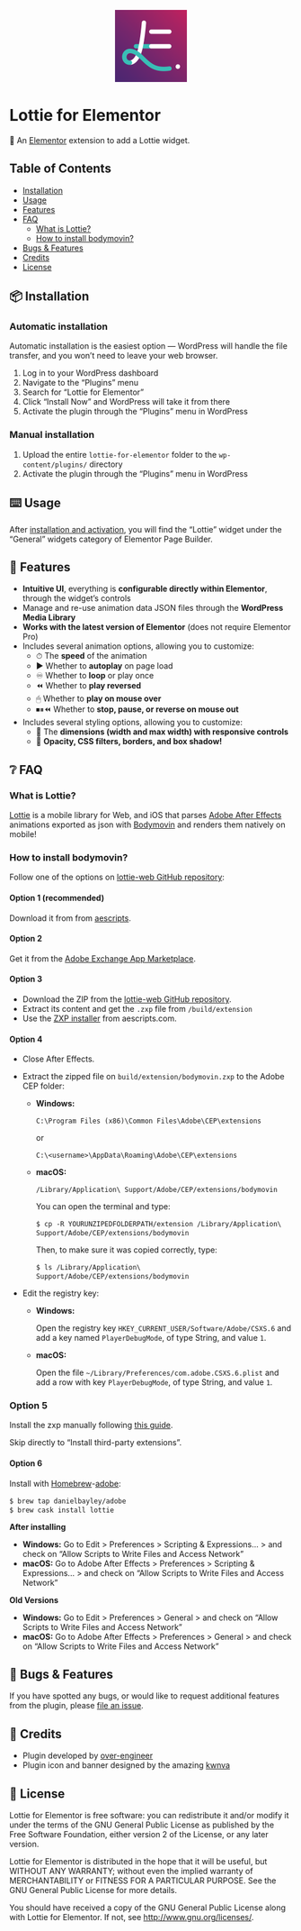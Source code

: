 <p align="center">
    <img width="128" height="128" src="assets/logo.svg" />
</p>

# Lottie for Elementor

🍭 An [Elementor](https://wordpress.org/plugins/elementor/) extension to add a Lottie widget.

## Table of Contents

* [Installation](#-installation)
* [Usage](#-usage)
* [Features](#features)
* [FAQ](#-faq)
    * [What is Lottie?](#what-is-lottie)
    * [How to install bodymovin?](#how-to-install-bodymovin)
* [Bugs & Features](#-bugs--features)
* [Credits](#-credits)
* [License](#-license)

## 📦 Installation

### Automatic installation

Automatic installation is the easiest option — WordPress will handle the file transfer, and you won’t need to leave your web browser.

1. Log in to your WordPress dashboard
2. Navigate to the “Plugins” menu
3. Search for “Lottie for Elementor”
4. Click “Install Now” and WordPress will take it from there
5. Activate the plugin through the “Plugins” menu in WordPress

### Manual installation

1. Upload the entire `lottie-for-elementor` folder to the `wp-content/plugins/` directory
2. Activate the plugin through the “Plugins” menu in WordPress

## ⌨️ Usage

After [installation and activation](#-installation), you will find the “Lottie” widget under the “General” widgets category of Elementor Page Builder.

## 🎉 Features

- **Intuitive UI**, everything is **configurable directly within Elementor**, through the widget’s controls
- Manage and re-use animation data JSON files through the **WordPress Media Library**
- **Works with the latest version of Elementor** (does not require Elementor Pro)
- Includes several animation options, allowing you to customize:
    - ⏱ The **speed** of the animation
    - ▶️ Whether to **autoplay** on page load
    - ♾ Whether to **loop** or play once
    - ⏪ Whether to **play reversed**
    - 🖱 Whether to **play on mouse over**
    - ⏹⏸⏪ Whether to **stop, pause, or reverse on mouse out**
- Includes several styling options, allowing you to customize:
    - 📏 The **dimensions (width and max width) with responsive controls**
    - 🧰 **Opacity, CSS filters, borders, and box shadow!**

## ❔ FAQ

### What is Lottie?

[Lottie](http://airbnb.io/lottie/) is a mobile library for Web, and iOS that parses [Adobe After Effects](https://www.adobe.com/products/aftereffects.html) animations exported as json with [Bodymovin](http://aescripts.com/bodymovin/) and renders them natively on mobile!

### How to install bodymovin?

Follow one of the options on [lottie-web GitHub repository](https://github.com/airbnb/lottie-web):

#### Option 1 (recommended)

Download it from from [aescripts](http://aescripts.com/bodymovin/).

#### Option 2

Get it from the [Adobe Exchange App Marketplace](https://exchange.adobe.com/creativecloud.details.12557.html).

#### Option 3

- Download the ZIP from the [lottie-web GitHub repository](https://github.com/airbnb/lottie-web).
- Extract its content and get the `.zxp` file from `/build/extension`
- Use the [ZXP installer](http://aescripts.com/learn/zxp-installer/) from aescripts.com.

#### Option 4

- Close After Effects.

- Extract the zipped file on `build/extension/bodymovin.zxp` to the Adobe CEP folder:

    - **Windows:**

        ```
        C:\Program Files (x86)\Common Files\Adobe\CEP\extensions
        ```
        
        or
        
        ```
        C:\<username>\AppData\Roaming\Adobe\CEP\extensions
        ```
    
    - **macOS:**
    
        ```
        /Library/Application\ Support/Adobe/CEP/extensions/bodymovin
        ```
        
        You can open the terminal and type:
        
        ```
        $ cp -R YOURUNZIPEDFOLDERPATH/extension /Library/Application\ Support/Adobe/CEP/extensions/bodymovin
        ```

        Then, to make sure it was copied correctly, type:
        
        ```
        $ ls /Library/Application\ Support/Adobe/CEP/extensions/bodymovin
        ```

- Edit the registry key:

    - **Windows:**

        Open the registry key `HKEY_CURRENT_USER/Software/Adobe/CSXS.6` and add a key named `PlayerDebugMode`, of type String, and value `1`.

    - **macOS:**

        Open the file `~/Library/Preferences/com.adobe.CSXS.6.plist` and add a row with key `PlayerDebugMode`, of type String, and value `1`.

### Option 5

Install the zxp manually following [this guide](https://helpx.adobe.com/x-productkb/global/installingextensionsandaddons.html).

Skip directly to “Install third-party extensions”.

#### Option 6

Install with [Homebrew](http://brew.sh/)-[adobe](https://github.com/danielbayley/homebrew-adobe):

```
$ brew tap danielbayley/adobe
$ brew cask install lottie
```

**After installing**

- **Windows:** Go to Edit > Preferences > Scripting & Expressions... > and check on “Allow Scripts to Write Files and Access Network”
- **macOS:** Go to Adobe After Effects > Preferences > Scripting & Expressions... > and check on “Allow Scripts to Write Files and Access Network”

**Old Versions**

- **Windows:** Go to Edit > Preferences > General > and check on “Allow Scripts to Write Files and Access Network”
- **macOS:** Go to Adobe After Effects > Preferences > General > and check on “Allow Scripts to Write Files and Access Network”

## 🐞 Bugs & Features

If you have spotted any bugs, or would like to request additional features from the plugin, please [file an issue](https://github.com/over-engineer/lottie-for-elementor/issues).

## 📙 Credits

* Plugin developed by [over-engineer](https://over-engineer.com/)
* Plugin icon and banner designed by the amazing [kwnva](https://kwnva.design/)

## 📖 License

Lottie for Elementor is free software: you can redistribute it and/or modify
it under the terms of the GNU General Public License as published by
the Free Software Foundation, either version 2 of the License, or
any later version.

Lottie for Elementor is distributed in the hope that it will be useful,
but WITHOUT ANY WARRANTY; without even the implied warranty of
MERCHANTABILITY or FITNESS FOR A PARTICULAR PURPOSE. See the
GNU General Public License for more details.

You should have received a copy of the GNU General Public License
along with Lottie for Elementor. If not, see <http://www.gnu.org/licenses/>.
